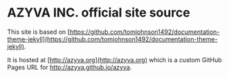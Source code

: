# AZYVA INC. official site source

This site is based on [https://github.com/tomjohnson1492/documentation-theme-jekyll](https://github.com/tomjohnson1492/documentation-theme-jekyll).

It is hosted at [http://azyva.org](http://azyva.org) which is a custom GitHub Pages URL for http://azyva.github.io/azyva. 
